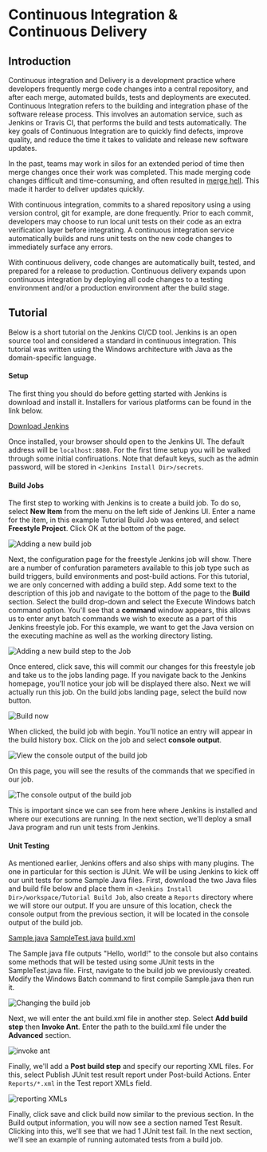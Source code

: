 # Continuous Integration & Continuous Delivery

## Introduction
Continuous integration and Delivery is a development practice where developers frequently merge code changes into a central repository,  and after each merge, automated builds, tests and deployments are executed. Continuous Integration refers to the building and integration phase of the software release process. This involves an automation service, such as Jenkins or Travis CI, that performs the build and tests automatically. The key goals of Continuous Integration are to quickly find defects, improve quality, and reduce the time it takes to validate and release new software updates.

In the past, teams may work in silos for an extended period of time then merge changes once their work was completed. This made merging code changes difficult and time-consuming, and often resulted in [merge hell](https://xkcd.com/1597/). This made it harder to deliver updates quickly.

With continuous integration, commits to a shared repository using a using version control, git for example, are done frequently. Prior to each commit, developers may choose to run local unit tests on their code as an extra verification layer before integrating. A continuous integration service automatically builds and runs unit tests on the new code changes to immediately surface any errors.

With continuous delivery, code changes are automatically built, tested, and prepared for a release to production. Continuous delivery expands upon continuous integration by deploying all code changes to a testing environment and/or a production environment after the build stage.

## Tutorial
Below is a short tutorial on the Jenkins CI/CD tool. Jenkins is an open source tool and considered a standard in continuous integration. This tutorial was written using the Windows architecture with Java as the domain-specific language.

#### Setup
The first thing you should do before getting started with Jenkins is download and install it. Installers for various platforms can be found in the link below.

[Download Jenkins](https://jenkins.io/download/)

Once installed, your browser should open to the Jenkins UI. The default address will be `localhost:8080`. For the first time setup you will be walked through some initial confiruations. Note that default keys, such as the admin password, will be stored in `<Jenkins Install Dir>/secrets`.

#### Build Jobs
The first step to working with Jenkins is to create a build job. To do so, select **New Item** from the menu on the left side of Jenkins UI. Enter a name for the item, in this example Tutorial Build Job was entered, and select **Freestyle Project**. Click OK at the bottom of the page.

![](../img/new_build_job.png?raw=true "Adding a new build job")

Next, the configuration page for the freestyle Jenkins job will show. There are a number of confuration parameters available to this job type such as build triggers, build environments and post-build actions. For this tutorial, we are only concerned with adding a build step. Add some text to the description of this job and navigate to the bottom of the page to the **Build** section. Select the build drop-down and select the Execute Windows batch command option. You'll see that a **command** window appears, this allows us to enter anyt batch commands we wish to execute as a part of this Jenkins freestyle job. For this example, we want to get the Java version on the executing machine as well as the working directory listing.

![](../img/add_build_step.PNG?raw=true "Adding a new build step to the Job")

Once entered, click save, this will commit our changes for this freestyle job and take us to the jobs landing page. If you navigate back to the Jenkins homepage, you'll notice your job will be displayed there also. Next we will actually run this job. On the build jobs landing page, select the build now button.

![](../img/build_now.png?raw=true "Build now")

When clicked, the build job with begin. You'll notice an entry will appear in the build history box. Click on the job and select **console output**. 

![](../img/console_output.PNG?raw=true "View the console output of the build job")

On this page, you will see the results of the commands that we specified in our job.

![](../img/console_output_text.PNG?raw=true "The console output of the build job")

This is important since we can see from here where Jenkins is installed and where our executions are running. In the next section, we'll deploy a small Java program and run unit tests from Jenkins.

#### Unit Testing
As mentioned earlier, Jenkins offers and also ships with many plugins. The one in particular for this section is JUnit. We will be using Jenkins to kick off our unit tests for some Sample Java files. First, download the two Java files and build file below and place them in `<Jenkins Install Dir>/workspace/Tutorial Build Job`, also create a `Reports` directory where we will store our output. If you are unsure of this location, check the console output from the previous section, it will be located in the console output of the build job.

[Sample.java](google.com)
[SampleTest.java](google.com)
[build.xml](google.com)

The Sample java file outputs "Hello, world!" to the console but also contains some methods that will be tested using some JUnit tests in the SampleTest.java file. First, navigate to the build job we previously created. Modify the Windows Batch command to first compile Sample.java then run it.

![](../img/run_cmd.PNG?raw=true "Changing the build job")

Next, we will enter the ant build.xml file in another step. Select **Add build step** then **Invoke Ant**. Enter the path to the build.xml file under the **Advanced** section.

![](../img/invoke_ant.PNG?raw=true "invoke ant")

Finally, we'll add a **Post build step** and specify our reporting XML files. For this, select Publish JUnit test result report under Post-build Actions. Enter `Reports/*.xml` in the Test report XMLs field.

![](../img/reporting.PNG?raw=true "reporting XMLs")

Finally, click save and click build now similar to the previous section. In the Build output information, you will now see a section named Test Result. Clicking into this, we'll see that we had 1 JUnit test fail. In the next section, we'll see an example of running automated tests from a build job.
